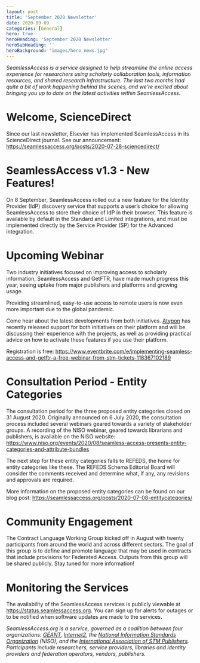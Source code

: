 ```yaml
---
layout: post
title: 'September 2020 Newsletter'
date: 2020-09-09
categories: [General]
hero: true
heroHeading: 'September 2020 Newsletter'
heroSubHeading: ''
heroBackground: "images/hero_news.jpg"
---
```


_SeamlessAccess is a service designed to help streamline the online access experience for researchers using scholarly collaboration tools, information resources, and shared research infrastructure. The last two months had quite a bit of work happening behind the scenes, and we’re excited about bringing you up to date on the latest activities within SeamlessAccess._

# Welcome, ScienceDirect
Since our last newsletter, Elsevier has implemented SeamlessAccess in its ScienceDirect journal. See our announcement: <https://seamlessaccess.org/posts/2020-07-28-sciencedirect/> 

# SeamlessAccess v1.3 - New Features!
On 8 September, SeamlessAccess rolled out a new feature for the Identity Provider (IdP) discovery service that supports a user’s choice for allowing SeamlessAccess to store their choice of IdP in their browser. This feature is available by default in the Standard and Limited integrations, and must be implemented directly by the Service Provider (SP) for the Advanced integration. 

# Upcoming Webinar
Two industry initiatives focused on improving access to scholarly information, SeamlessAccess and GetFTR, have made much progress this year, seeing uptake from major publishers and platforms and growing usage.

Providing streamlined, easy-to-use access to remote users is now even more important due to the global pandemic.

Come hear about the latest developments from both initiatives. [Atypon](https://www.atypon.com/) has recently released support for both initiatives on their platform and will be discussing their experience with the projects, as well as providing practical advice on how to activate these features if you use their platform.

Registration is free: <https://www.eventbrite.com/e/implementing-seamless-access-and-getftr-a-free-webinar-from-stm-tickets-118367102189>


# Consultation Period - Entity Categories
The consultation period for the three proposed entity categories closed on 31 August 2020. Originally announced on 6 July 2020, the consultation process included several webinars geared towards a variety of stakeholder groups. A recording of the NISO webinar, geared towards librarians and publishers, is available on the NISO website: <https://www.niso.org/events/2020/08/seamless-access-presents-entity-categories-and-attribute-bundles>

The next step for these entity categories falls to REFEDS, the home for entity categories like these. The REFEDS Schema Editorial Board will consider the comments received and determine what, if any, any revisions and approvals are required.

More information on the proposed entity categories can be found on our blog post: 
<https://seamlessaccess.org/posts/2020-07-08-entitycategories/>


# Community Engagement
The Contract Language Working Group kicked off in August with twenty participants from around the world and across different sectors. The goal of this group is to define and promote language that may be used in contracts that include provisions for Federated Access. Outputs from this group will be shared publicly. Stay tuned for more information!



# Monitoring the Services
The availability of the SeamlessAccess services is publicly viewable at <https://status.seamlessaccess.org>. You can sign up for alerts for outages or to be notified when software updates are made to the services.


_SeamlessAccess.org is a service, governed as a coalition between four organizations: [GÉANT](https://geant.org), [Internet2](https://internet2.edu), the [National Information Standards Organization](https://niso.org) (NISO), and the [International Association of STM Publishers](https://stm-assoc.org). Participants include researchers, service providers, libraries and identity providers and federation operators, vendors, publishers._
